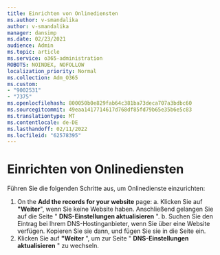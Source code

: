 ```yaml
---
title: Einrichten von Onlinediensten
ms.author: v-smandalika
author: v-smandalika
manager: dansimp
ms.date: 02/23/2021
audience: Admin
ms.topic: article
ms.service: o365-administration
ROBOTS: NOINDEX, NOFOLLOW
localization_priority: Normal
ms.collection: Adm_O365
ms.custom:
- "9002531"
- "7375"
ms.openlocfilehash: 800050b0e829fab64c381ba73deca707a3bdbc60
ms.sourcegitcommit: 49eaa1417714617d768df85fd79b65e35b6e5c83
ms.translationtype: MT
ms.contentlocale: de-DE
ms.lasthandoff: 02/11/2022
ms.locfileid: "62578395"
---
```

# <a name="set-up-online-services"></a>Einrichten von Onlinediensten

Führen Sie die folgenden Schritte aus, um Onlinedienste einzurichten:

1. On the **Add the records for your website** page: a. Klicken Sie auf **"Weiter**", wenn Sie keine Website haben. Anschließend gelangen Sie auf die Seite " **DNS-Einstellungen aktualisieren** ".
    b. Suchen Sie den Eintrag bei Ihrem DNS-Hostinganbieter, wenn Sie über eine Website verfügen. Kopieren Sie sie dann, und fügen Sie sie in die Seite ein.
2. Klicken Sie auf **"Weiter** ", um zur Seite " **DNS-Einstellungen aktualisieren** " zu wechseln.